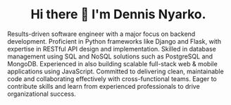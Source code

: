 <h1 align="center">Hi there 👋 I'm Dennis Nyarko.</h1>

Results-driven software engineer with a major focus on backend development. Proficient in Python frameworks like Django and Flask, with expertise in RESTful API design and implementation. Skilled in database management using SQL and NoSQL solutions such as PostgreSQL and MongoDB. Experienced in also building scalable full-stack web & mobile applications using JavaScript. Committed to delivering clean, maintainable code and collaborating effectively with cross-functional teams. Eager to contribute skills and learn from experienced professionals to drive organizational success.
